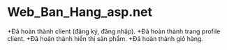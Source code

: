 # Web_Ban_Hang_asp.net
+Đã hoàn thành client (đăng ký, đăng nhập).
+Đã hoàn thành trang profile client.
+Đã hoàn thành hiển thị sản phẩm.
+Đã hoàn thành giỏ hàng.
